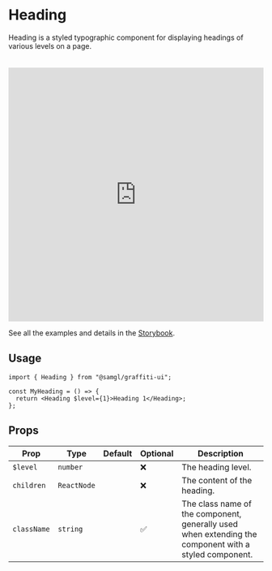 # Heading

Heading is a styled typographic component for displaying headings of various levels on a page.

<iframe src="https://samhynds.github.io/graffiti-ui/storybook?path=/story/typography-heading--level-1&viewMode=story&shortcuts=false&singleStory=true"
     style="width:100%; height:500px; border:0; margin-top: 20px;"
     title="graffiti-heading-example-1"
   ></iframe>

See all the examples and details in the [Storybook](https://samhynds.github.io/graffiti-ui/storybook?path=/docs/typography-heading--docs).

## Usage

```tsx
import { Heading } from "@samgl/graffiti-ui";

const MyHeading = () => {
  return <Heading $level={1}>Heading 1</Heading>;
};
```

## Props

| Prop        | Type        | Default | Optional | Description                                                                                           |
| ----------- | ----------- | ------- | -------- | ----------------------------------------------------------------------------------------------------- |
| `$level`    | `number`    |         | ❌       | The heading level.                                                                                    |
| `children`  | `ReactNode` |         | ❌       | The content of the heading.                                                                           |
| `className` | `string`    |         | ✅       | The class name of the component, generally used when extending the component with a styled component. |

